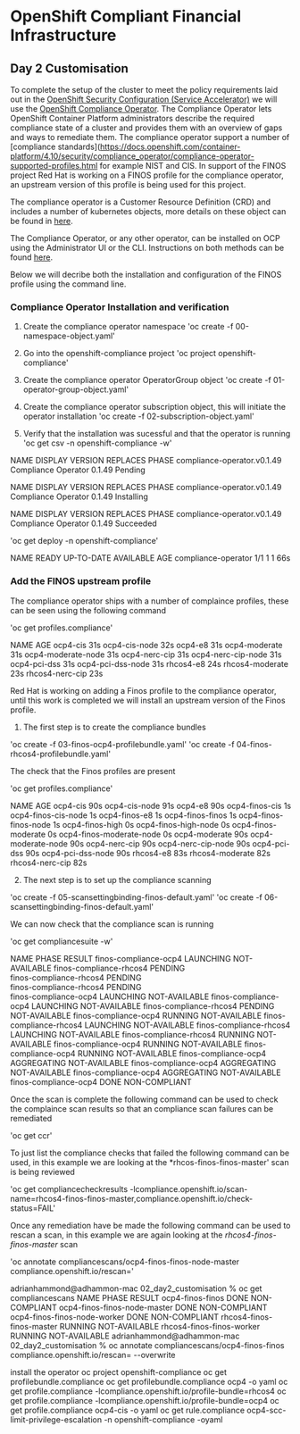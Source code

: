 # OpenShift Compliant Financial Infrastructure

## Day 2 Customisation 

To complete the setup of the cluster to meet the policy requirements laid out in the [OpenShift Security Configuration (Service Accelerator)](accelerators/kubernetes/ocp/sat_rh_ocp.adoc) we will use the [OpenShift Compliance Operator](https://docs.openshift.com/container-platform/4.10/security/compliance_operator/compliance-operator-release-notes.html). The Compliance Operator lets OpenShift Container Platform administrators describe the required compliance state of a cluster and provides them with an overview of gaps and ways to remediate them. The compliance operator support a number of [compliance standards](https://docs.openshift.com/container-platform/4.10/security/compliance_operator/compliance-operator-supported-profiles.html for example NIST and CIS. In support of the FINOS project Red Hat is working on a FINOS profile for the compliance operator, an upstream version of this profile is being used for this project. 

The compliance operator is a Customer Resource Definition (CRD) and includes a number of kubernetes objects, more details on these object can be found in [here](https://github.com/openshift/compliance-operator/blob/master/doc/crds.md). 

The Compliance Operator, or any other operator, can be installed on OCP using the Administrator UI or the CLI. Instructions on both methods can be found [here](https://docs.openshift.com/container-platform/4.10/security/compliance_operator/compliance-operator-installation.html). 

Below we will decribe both the installation and configuration of the FINOS profile using the command line. 

### Compliance Operator Installation and verification

1. Create the compliance operator namespace
'oc create -f 00-namespace-object.yaml'

2. Go into the openshift-compliance project
'oc project openshift-compliance'

2. Create the compliance operator OperatorGroup object
'oc create -f 01-operator-group-object.yaml'

3. Create the compliance operator subscription object, this will initiate the operator installation 
'oc create -f 02-subscription-object.yaml'

4. Verify that the installation was sucessful and that the operator is running
'oc get csv -n openshift-compliance -w'

NAME                          DISPLAY               VERSION   REPLACES   PHASE
compliance-operator.v0.1.49   Compliance Operator   0.1.49               Pending

NAME                          DISPLAY               VERSION   REPLACES   PHASE
compliance-operator.v0.1.49   Compliance Operator   0.1.49               Installing

NAME                          DISPLAY               VERSION   REPLACES   PHASE
compliance-operator.v0.1.49   Compliance Operator   0.1.49               Succeeded

'oc get deploy -n openshift-compliance'

NAME                  READY   UP-TO-DATE   AVAILABLE   AGE
compliance-operator   1/1     1            1           66s

### Add the FINOS upstream profile

The compliance operator ships with a number of complaince profiles, these can be seen using the following command

'oc get profiles.compliance'

NAME                 AGE
ocp4-cis             31s
ocp4-cis-node        32s
ocp4-e8              31s
ocp4-moderate        31s
ocp4-moderate-node   31s
ocp4-nerc-cip        31s
ocp4-nerc-cip-node   31s
ocp4-pci-dss         31s
ocp4-pci-dss-node    31s
rhcos4-e8            24s
rhcos4-moderate      23s
rhcos4-nerc-cip      23s

Red Hat is working on adding a Finos profile to the compliance operator, until this work is completed we will install an upstream version of the Finos profile. 

1. The first step is to create the compliance bundles

'oc create -f 03-finos-ocp4-profilebundle.yaml'
'oc create -f 04-finos-rhcos4-profilebundle.yaml'

The check that the Finos profiles are present

'oc get profiles.compliance'

NAME                       AGE
ocp4-cis                   90s
ocp4-cis-node              91s
ocp4-e8                    90s
ocp4-finos-cis             1s
ocp4-finos-cis-node        1s
ocp4-finos-e8              1s
ocp4-finos-finos           1s
ocp4-finos-finos-node      1s
ocp4-finos-high            0s
ocp4-finos-high-node       0s
ocp4-finos-moderate        0s
ocp4-finos-moderate-node   0s
ocp4-moderate              90s
ocp4-moderate-node         90s
ocp4-nerc-cip              90s
ocp4-nerc-cip-node         90s
ocp4-pci-dss               90s
ocp4-pci-dss-node          90s
rhcos4-e8                  83s
rhcos4-moderate            82s
rhcos4-nerc-cip            82s



2. The next step is to set up the compliance scanning

'oc create -f 05-scansettingbinding-finos-default.yaml'
'oc create -f 06-scansettingbinding-finos-default.yaml'

We can now check that the compliance scan is running 

'oc get compliancesuite -w'

NAME                      PHASE       RESULT
finos-compliance-ocp4     LAUNCHING   NOT-AVAILABLE
finos-compliance-rhcos4   PENDING     
finos-compliance-rhcos4   PENDING     
finos-compliance-rhcos4   PENDING     
finos-compliance-ocp4     LAUNCHING   NOT-AVAILABLE
finos-compliance-ocp4     LAUNCHING   NOT-AVAILABLE
finos-compliance-rhcos4   PENDING     NOT-AVAILABLE
finos-compliance-ocp4     RUNNING     NOT-AVAILABLE
finos-compliance-rhcos4   LAUNCHING   NOT-AVAILABLE
finos-compliance-rhcos4   LAUNCHING   NOT-AVAILABLE
finos-compliance-rhcos4   RUNNING     NOT-AVAILABLE
finos-compliance-ocp4     RUNNING     NOT-AVAILABLE
finos-compliance-ocp4     RUNNING     NOT-AVAILABLE
finos-compliance-ocp4     AGGREGATING   NOT-AVAILABLE
finos-compliance-ocp4     AGGREGATING   NOT-AVAILABLE
finos-compliance-ocp4     AGGREGATING   NOT-AVAILABLE
finos-compliance-ocp4     DONE          NON-COMPLIANT

Once the scan is complete the following command can be used to check the complaince scan results so that an compliance scan failures can be remediated

'oc get ccr'

To just list the compliance checks that failed the following command can be used, in this example we are looking at the *rhcos-finos-finos-master' scan is being reviewed

'oc get compliancecheckresults -lcompliance.openshift.io/scan-name=rhcos4-finos-finos-master,compliance.openshift.io/check-status=FAIL'

Once any remediation have be made the following command can be used to rescan a scan, in this example we are again looking at the *rhcos4-finos-finos-master* scan

'oc annotate compliancescans/ocp4-finos-finos-node-master compliance.openshift.io/rescan='




adrianhammond@adhammon-mac 02_day2_customisation % oc get compliancescans
NAME                           PHASE     RESULT
ocp4-finos-finos               DONE      NON-COMPLIANT
ocp4-finos-finos-node-master   DONE      NON-COMPLIANT
ocp4-finos-finos-node-worker   DONE      NON-COMPLIANT
rhcos4-finos-finos-master      RUNNING   NOT-AVAILABLE
rhcos4-finos-finos-worker      RUNNING   NOT-AVAILABLE
adrianhammond@adhammon-mac 02_day2_customisation % oc annotate compliancescans/ocp4-finos-finos compliance.openshift.io/rescan= --overwrite
















install the operator
oc project openshift-compliance
oc get profilebundle.compliance
oc get profilebundle.compliance ocp4 -o yaml
oc get profile.compliance -lcompliance.openshift.io/profile-bundle=rhcos4
oc get profile.compliance -lcompliance.openshift.io/profile-bundle=ocp4
oc get profile.compliance ocp4-cis -o yaml
oc get rule.compliance ocp4-scc-limit-privilege-escalation -n openshift-compliance -oyaml


